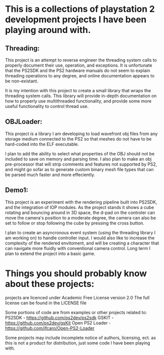 # This is a collections of playstation 2 development projects I have been playing around with.

## Threading:

This project is an attempt to reverse engineer the threading system calls to properly document their use, operation, and exceptions.  It is unfortunate that the PS2SDK and the PS2 hardware manuals do not seem to explain threading operations to any degree, and online documentation appears to be non-existant.

It is my intention with this project to create a small library that wraps the threading system calls.  This library will provide in-depth documentation on how to properly use multithreaded functionality, and provide some more useful functionality to control thread use.

## OBJLoader:

This project is a library I am developing to load wavefront obj files from any storage medium connected to the PS2 so that meshes do not have to be hard-coded into the ELF executable.  

I plan to add the ability to select what properties of the OBJ should not be included to save on memory and parsing time.  I also plan to make an obj pre-processor that will strip comments and features not supported by PS2, and might go sofar as to generate custom binary mesh file types that can be parsed much faster and more effeciently.

## Demo1:

This project is an experiment with the rendering pipeline built into PS2SDK, and the integration of IOP modules.  As the project stands it shows a cube rotating and bouncing around in 3D space, the d-pad on the controler can move the camera's position to a moderate degree, the camera can also be set to follow or stop following the cube by pressing the cross button.

I plan to create an asyncronous event system (using the threading library I am working on) to handle controller input.  I would also like to increase the complexity of the rendered envitoment, and will be creating a character that can navigate more fluidly with conventional camera control.  Long term I plan to extend the project into a basic game.
	
# Things you should probably know about these projects:
projects are licenced under Academic Free License version 2.0
The full license can be found in the LICENSE file

Some portions of code are from examples or other projects related to:
PS2SDK - https://github.com/ps2dev/ps2sdk
GSKIT - https://github.com/ps2dev/gsKit
Open PS2 Loader - https://github.com/ifcaro/Open-PS2-Loader

Some projects may include incomplete notice of authors, licensing, ect. as this is not a
product for distribution, just some code I have been playing with.